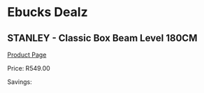 
# Ebucks Dealz
## STANLEY - Classic Box Beam Level 180CM
[Product Page](https://www.ebucks.com/web/shop/productSelected.do?prodId=1070092547&catId=1158501102)

Price: R549.00

Savings: 


	